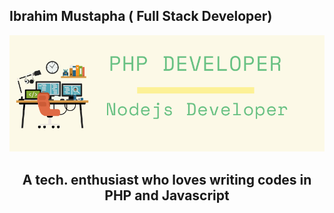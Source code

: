 ## Ibrahim Mustapha ( Full Stack Developer) 
![mustapha header](https://github.com/mustaphatg/mustaphatg/blob/5ea6645d28447ef0eca451af8e9d3a03535bc55a/mustapha.png)

## <p align="center"> A tech. enthusiast who loves writing codes in PHP and Javascript</p>
